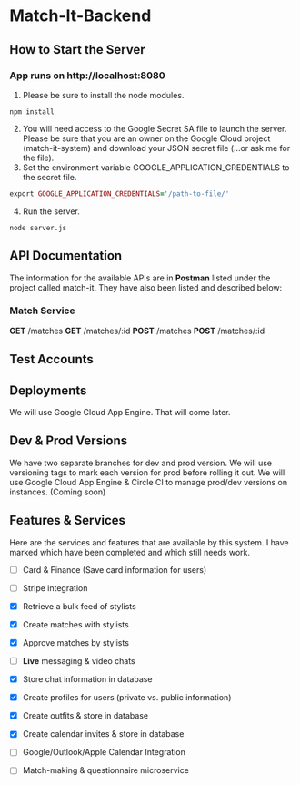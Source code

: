 # Match-It-Backend

## How to Start the Server

### App runs on http://localhost:8080

1. Please be sure to install the node modules.
```
npm install
```
2. You will need access to the Google Secret SA file to launch the server. Please be sure that you are an owner on the Google Cloud project (match-it-system) and download your JSON secret file (...or ask me for the file). 
3. Set the environment variable GOOGLE_APPLICATION_CREDENTIALS to the secret file.
```ruby
export GOOGLE_APPLICATION_CREDENTIALS='/path-to-file/'
```
4. Run the server.
```
node server.js
```

## API Documentation
The information for the available APIs are in **Postman** listed under the project called match-it. They have also been listed and described below:

### Match Service
**GET** /matches
**GET** /matches/:id
**POST** /matches
**POST** /matches/:id



## Test Accounts

## Deployments
We will use Google Cloud App Engine. That will come later.

## Dev & Prod Versions
We have two separate branches for dev and prod version. We will use versioning tags to mark each version for prod before rolling it out. We will use Google Cloud App Engine & Circle CI to manage prod/dev versions on instances. (Coming soon)

## Features & Services
Here are the services and features that are available by this system. I have marked which have been completed and which still needs work.

- [ ] Card & Finance (Save card information for users)
- [ ] Stripe integration
- [X] Retrieve a bulk feed of stylists 
- [X] Create matches with stylists
- [X] Approve matches by stylists 
- [ ] **Live** messaging & video chats
- [X] Store chat information in database
- [X] Create profiles for users (private vs. public information)
- [X] Create outfits & store in database
- [X] Create calendar invites & store in database
- [ ] Google/Outlook/Apple Calendar Integration
- [ ] Match-making & questionnaire microservice

